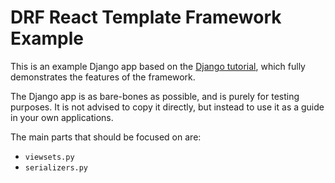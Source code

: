 # DRF React Template Framework Example

This is an example Django app based on the [Django tutorial](https://docs.djangoproject.com/en/3.1/intro/tutorial01/),
which fully demonstrates the features of the framework.

The Django app is as bare-bones as possible, and is purely for testing purposes. It is not advised
to copy it directly, but instead to use it as a guide in your own applications. 

The main parts that should be focused on are:
- `viewsets.py`
- `serializers.py`